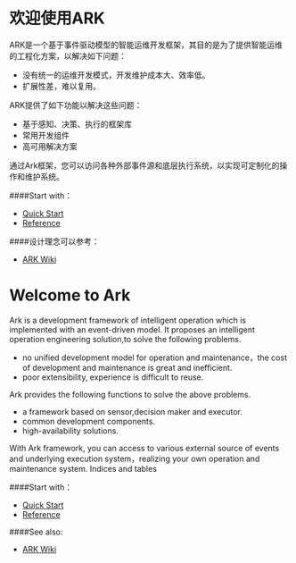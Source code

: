 
# 欢迎使用ARK

ARK是一个基于事件驱动模型的智能运维开发框架，其目的是为了提供智能运维的工程化方案，以解决如下问题：

* 没有统一的运维开发模式，开发维护成本大、效率低。
* 扩展性差，难以复用。

ARK提供了如下功能以解决这些问题：

* 基于感知、决策、执行的框架库
* 常用开发组件
* 高可用解决方案

通过Ark框架，您可以访问各种外部事件源和底层执行系统，以实现可定制化的操作和维护系统。

####Start with：
* [Quick Start](./QUICK.md)
* [Reference](http://aiops.baidu.com/ark/ark.html)

####设计理念可以参考：
* [ARK Wiki](https://github.com/baidu/ARK/wiki)



# Welcome to Ark


Ark is a development framework of intelligent operation which is implemented with an event-driven model. It proposes an intelligent operation engineering solution,to solve the following problems.

* no unified development model for operation and maintenance，the cost of development and maintenance is great and inefficient.
* poor extensibility, experience is difficult to reuse.

Ark provides the following functions to solve the above problems.

* a framework based on sensor,decision maker and executor.
* common development components.
* high-availability solutions.

With Ark framework, you can access to various external source of events and underlying execution system，realizing your own operation and maintenance system.
Indices and tables

####Start with：
* [Quick Start](./QUICK.md)
* [Reference](http://aiops.baidu.com/ark/ark.html)

####See also:
* [ARK Wiki](https://github.com/baidu/ARK/wiki)
